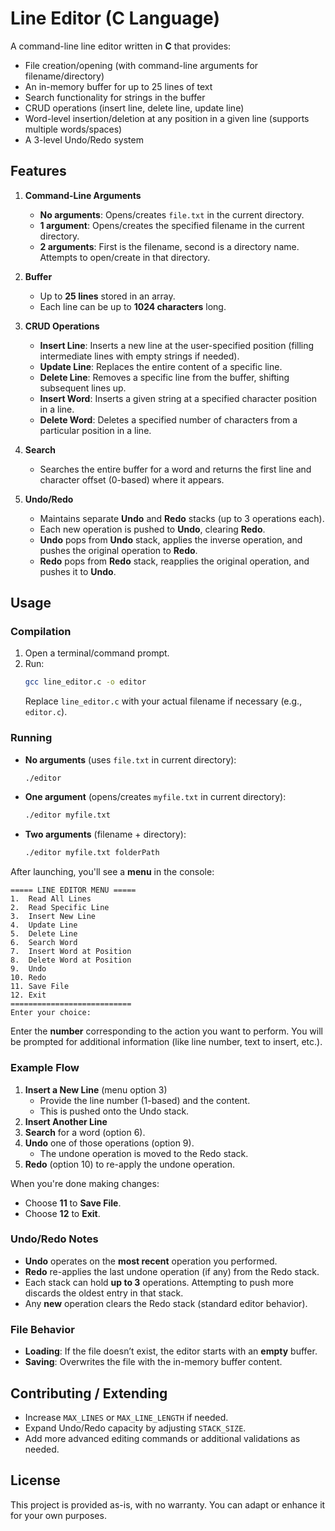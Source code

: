 # Line Editor (C Language)

A command-line line editor written in **C** that provides:
- File creation/opening (with command-line arguments for filename/directory)  
- An in-memory buffer for up to 25 lines of text  
- Search functionality for strings in the buffer  
- CRUD operations (insert line, delete line, update line)  
- Word-level insertion/deletion at any position in a given line (supports multiple words/spaces)  
- A 3-level Undo/Redo system  

## Features

1. **Command-Line Arguments**  
   - **No arguments**: Opens/creates `file.txt` in the current directory.  
   - **1 argument**: Opens/creates the specified filename in the current directory.  
   - **2 arguments**: First is the filename, second is a directory name. Attempts to open/create in that directory.

2. **Buffer**  
   - Up to **25 lines** stored in an array.  
   - Each line can be up to **1024 characters** long.

3. **CRUD Operations**  
   - **Insert Line**: Inserts a new line at the user-specified position (filling intermediate lines with empty strings if needed).  
   - **Update Line**: Replaces the entire content of a specific line.  
   - **Delete Line**: Removes a specific line from the buffer, shifting subsequent lines up.  
   - **Insert Word**: Inserts a given string at a specified character position in a line.  
   - **Delete Word**: Deletes a specified number of characters from a particular position in a line.

4. **Search**  
   - Searches the entire buffer for a word and returns the first line and character offset (0-based) where it appears.

5. **Undo/Redo**  
   - Maintains separate **Undo** and **Redo** stacks (up to 3 operations each).  
   - Each new operation is pushed to **Undo**, clearing **Redo**.  
   - **Undo** pops from **Undo** stack, applies the inverse operation, and pushes the original operation to **Redo**.  
   - **Redo** pops from **Redo** stack, reapplies the original operation, and pushes it to **Undo**.

## Usage

### Compilation

1. Open a terminal/command prompt.
2. Run:
   ```bash
   gcc line_editor.c -o editor
   ```
   Replace `line_editor.c` with your actual filename if necessary (e.g., `editor.c`).

### Running

- **No arguments** (uses `file.txt` in current directory):
  ```bash
  ./editor
  ```
- **One argument** (opens/creates `myfile.txt` in current directory):
  ```bash
  ./editor myfile.txt
  ```
- **Two arguments** (filename + directory):
  ```bash
  ./editor myfile.txt folderPath
  ```

After launching, you'll see a **menu** in the console:

```
===== LINE EDITOR MENU =====
1.  Read All Lines
2.  Read Specific Line
3.  Insert New Line
4.  Update Line
5.  Delete Line
6.  Search Word
7.  Insert Word at Position
8.  Delete Word at Position
9.  Undo
10. Redo
11. Save File
12. Exit
===========================
Enter your choice:
```

Enter the **number** corresponding to the action you want to perform. You will be prompted for additional information (like line number, text to insert, etc.). 

### Example Flow

1. **Insert a New Line** (menu option 3)
   - Provide the line number (1-based) and the content.  
   - This is pushed onto the Undo stack.
2. **Insert Another Line**  
3. **Search** for a word (option 6).  
4. **Undo** one of those operations (option 9).  
   - The undone operation is moved to the Redo stack.  
5. **Redo** (option 10) to re-apply the undone operation.  

When you're done making changes:

- Choose **11** to **Save File**.  
- Choose **12** to **Exit**.

### Undo/Redo Notes

- **Undo** operates on the **most recent** operation you performed.  
- **Redo** re-applies the last undone operation (if any) from the Redo stack.  
- Each stack can hold **up to 3** operations. Attempting to push more discards the oldest entry in that stack.  
- Any **new** operation clears the Redo stack (standard editor behavior).

### File Behavior

- **Loading**: If the file doesn’t exist, the editor starts with an **empty** buffer.  
- **Saving**: Overwrites the file with the in-memory buffer content.  

## Contributing / Extending

- Increase `MAX_LINES` or `MAX_LINE_LENGTH` if needed.  
- Expand Undo/Redo capacity by adjusting `STACK_SIZE`.  
- Add more advanced editing commands or additional validations as needed.

## License

This project is provided as-is, with no warranty. You can adapt or enhance it for your own purposes.
